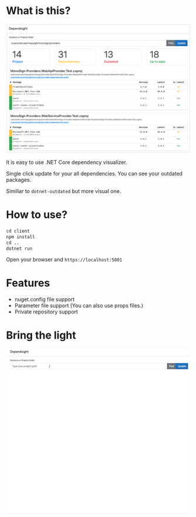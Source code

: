 # What is this?

![Overview](docs/img/dependsight.png)

It is easy to use .NET Core dependency visualizer.

Single click update for your all dependencies. You can see your outdated packages.

Similiar to `dotnet-outdated` but more visual one.

# How to use?

```shell
cd client
npm install
cd ..
dotnet run
```

Open your browser and `https://localhost:5001`

# Features

- nuget.config file support
- Parameter file support (You can also use props files.)
- Private repository support

# Bring the light

![Demo](docs/img/dependsight.gif)